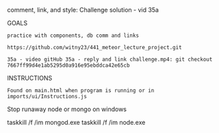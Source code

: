 
comment, link, and style: Challenge solution - vid 35a

GOALS

    practice with components, db comm and links

    https://github.com/witny23/441_meteor_lecture_project.git

    35a - video gitHub 35a - reply and link challenge.mp4: git checkout 7667ff99d4e1ab5295d0a916e95ebddca42e65cb

    
INSTRUCTIONS

    Found on main.html when program is running or in imports/ui/Instructions.js



Stop runaway node or mongo on windows

taskkill /f /im mongod.exe
taskkill /f /im node.exe